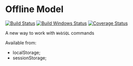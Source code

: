 # Offline Model

[![Build Status](https://travis-ci.org/willmendesneto/offline-model.png?branch=master)](https://travis-ci.org/willmendesneto/offline-model)
[![Build Windows Status](https://ci.appveyor.com/api/projects/status/github/willmendesneto/offline-model?svg=true)](https://ci.appveyor.com/project/willmendesneto/offline-model/branch/master)
[![Coverage Status](https://coveralls.io/repos/willmendesneto/offline-model/badge.svg?branch=master)](https://coveralls.io/r/willmendesneto/offline-model?branch=master)


A new way to work with `WebSQL` commands

Available from:

- localStorage;
- sessionStorage;
